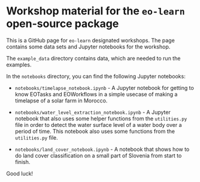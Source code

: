# Workshop material for the `eo-learn` open-source package

This is a GitHub page for `eo-learn` designated workshops. The page contains some data sets and Jupyter notebooks for the workshop.

The `example_data` directory contains data, which are needed to run the examples.

In the `notebooks` directory, you can find the following Jupyter notebooks:
- `notebooks/timelapse_notebook.ipynb` - A Jupyter notebook for getting to know EOTasks and EOWorkflows in a simple usecase of making a timelapse of a solar farm in Morocco.

- `notebooks/water_level_extraction_notebook.ipynb` - A Jupyter notebook that also uses some helper functions from the `utilities.py` file in order to detect the water surface level of a water body over a period of time. This notebook also uses some functions from the `utilities.py` file.

- `notebooks/land_cover_notebook.ipynb` - A notebook that shows how to do land cover classification on a small part of Slovenia from start to finish.

Good luck!
